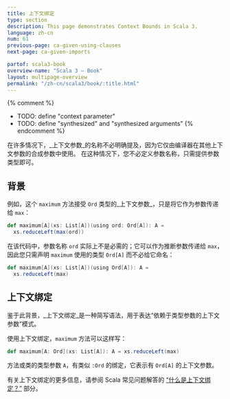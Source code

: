 ```yaml
---
title: 上下文绑定
type: section
description: This page demonstrates Context Bounds in Scala 3.
language: zh-cn
num: 61
previous-page: ca-given-using-clauses
next-page: ca-given-imports

partof: scala3-book
overview-name: "Scala 3 — Book"
layout: multipage-overview
permalink: "/zh-cn/scala3/book/:title.html"
---
```



{% comment %}
- TODO: define "context parameter"
- TODO: define "synthesized" and "synthesized arguments"
{% endcomment %}


在许多情况下，_上下文参数_的名称不必明确提及，因为它仅由编译器在其他上下文参数的合成参数中使用。
在这种情况下，您不必定义参数名称，只需提供参数类型即可。

## 背景

例如，这个 `maximum` 方法接受 `Ord` 类型的_上下文参数_，只是将它作为参数传递给 `max`：

```scala
def maximum[A](xs: List[A])(using ord: Ord[A]): A =
  xs.reduceLeft(max(ord))
```

在该代码中，参数名称 `ord` 实际上不是必需的；它可以作为推断参数传递给 `max`，因此您只需声明 `maximum` 使用的类型 `Ord[A]` 而不必给它命名：

```scala
def maximum[A](xs: List[A])(using Ord[A]): A =
  xs.reduceLeft(max)
```

## 上下文绑定

鉴于此背景，_上下文绑定_是一种简写语法，用于表达“依赖于类型参数的上下文参数”模式。

使用上下文绑定，`maximum` 方法可以这样写：

```scala
def maximum[A: Ord](xs: List[A]): A = xs.reduceLeft(max)
```

方法或类的类型参数 `A`，有类似 `:Ord` 的绑定，它表示有 `Ord[A]` 的上下文参数。

有关上下文绑定的更多信息，请参阅 Scala 常见问题解答的 [“什么是上下文绑定？”](https://docs.scala-lang.org/tutorials/FAQ/context-bounds.html) 部分。
